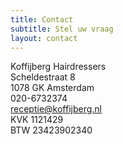 ```yaml
---
title: Contact
subtitle: Stel uw vraag
layout: contact
---
```


Koffijberg Hairdressers<br />
Scheldestraat 8<br />
1078 GK Amsterdam<br />
020-6732374<br />
[receptie@koffijberg.nl](mailto:receptie@koffijberg.nl)<br />
KVK 1121429<br />
BTW 23423902340
